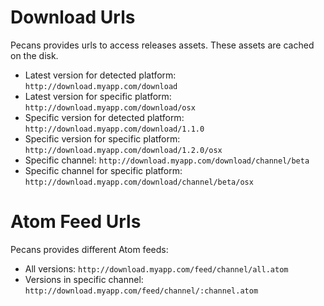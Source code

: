 # Download Urls

Pecans provides urls to access releases assets. These assets are cached on the disk.

* Latest version for detected platform: `http://download.myapp.com/download`
* Latest version for specific platform: `http://download.myapp.com/download/osx`
* Specific version for detected platform: `http://download.myapp.com/download/1.1.0`
* Specific version for specific platform: `http://download.myapp.com/download/1.2.0/osx`
* Specific channel: `http://download.myapp.com/download/channel/beta`
* Specific channel for specific platform: `http://download.myapp.com/download/channel/beta/osx`

# Atom Feed Urls

Pecans provides different Atom feeds:

* All versions: `http://download.myapp.com/feed/channel/all.atom`
* Versions in specific channel: `http://download.myapp.com/feed/channel/:channel.atom`
